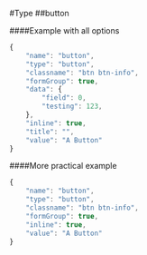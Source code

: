 #Type
##button

####Example with all options

```javascript
{
    "name": "button",
    "type": "button",
    "classname": "btn btn-info",
    "formGroup": true,
    "data": {
        "field": 0,
        "testing": 123,
    },
    "inline": true,
    "title": "",
    "value": "A Button"
}
```

####More practical example
```javascript
{
    "name": "button",
    "type": "button",
    "classname": "btn btn-info",
    "formGroup": true,
    "inline": true,
    "value": "A Button"
}
```